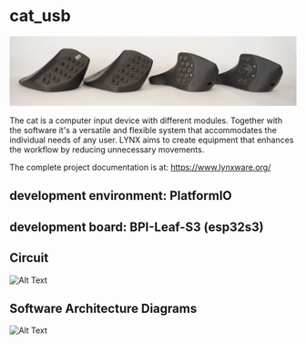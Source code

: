 # cat_usb

![Alt Text](readme/cats.webp)

The cat is a computer input device with different modules. Together with the software it's a versatile and flexible system that accommodates the individual needs of any user. LYNX aims to create equipment that enhances the workflow by reducing unnecessary movements.

The complete project documentation is at: https://www.lynxware.org/

## development environment: PlatformIO
## development board: BPI-Leaf-S3 (esp32s3)



## Circuit
![Alt Text](readme/circuit.webp)



## Software Architecture Diagrams
![Alt Text](readme/SAD.svg)

